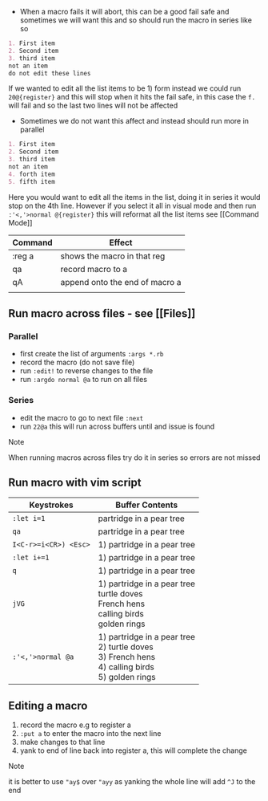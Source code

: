 - When a macro fails it will abort, this can be a good fail safe and sometimes we will want this and so should run the macro in series like so
```markdown
1. First item
2. Second item
3. third item
not an item
do not edit these lines
```
If we wanted to edit all the list items to be 1) form instead we could run `20@{register}` and this will stop when it hits the fail safe, in this case the `f.` will fail and so the last two lines will not be affected
- Sometimes we do not want this affect and instead should run more in parallel
```markdown
1. First item
2. Second item
3. third item
not an item
4. forth item
5. fifth item
```
Here you would want to edit all the items in the list, doing it in series it would stop on the 4th line. However if you select it all in visual mode and then run `:'<,'>normal @{register}` this will reformat all the list items
see [[Command Mode]]

| Command | Effect                         |
| ------- | ------------------------------ |
| :reg a  | shows the macro in that reg    |
| qa      | record macro to a              |
| qA      | append onto the end of macro a |
|         |                                |
## Run macro across files - see [[Files]]
### Parallel 
- first create the list of arguments `:args *.rb`
- record the macro (do not save file)
- run `:edit!` to reverse changes to the file
- run `:argdo normal @a` to run on all files
### Series
- edit the macro to go to next file `:next`
- run `22@a` this will run across buffers until and issue is found
>[!NOTE] 
>When running macros across files try do it in series so errors are not missed

## Run macro with vim script
| Keystrokes            | Buffer Contents                                                                                             |
| --------------------- | ----------------------------------------------------------------------------------------------------------- |
| `:let i=1`            | partridge in a pear tree                                                                                    |
| `qa`                  | partridge in a pear tree                                                                                    |
| `I<C-r>=i<CR>) <Esc>` | 1) partridge in a pear tree                                                                                 |
| `:let i+=1`           | 1) partridge in a pear tree                                                                                 |
| `q`                   | 1) partridge in a pear tree                                                                                 |
| `jVG`                 | 1) partridge in a pear tree<br>turtle doves<br>French hens<br>calling birds<br>golden rings                 |
| `:'<,'>normal @a`     | 1) partridge in a pear tree<br>2) turtle doves<br>3) French hens<br>4) calling birds<br>5) golden rings<br> |
## Editing a macro
1. record the macro e.g to register a
2. `:put a` to enter the macro into the next line
3. make changes to that line 
4. yank to end of line back into register a, this will complete the change
>[!NOTE]
>it is better to use `"ay$` over `"ayy` as yanking the whole line will add `^J` to the end
